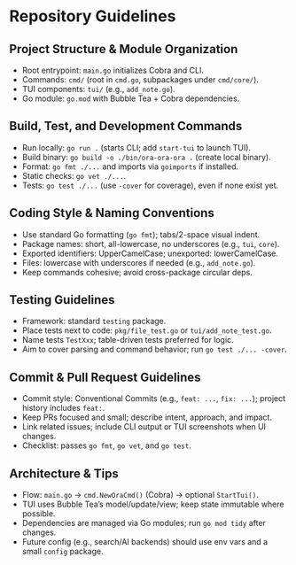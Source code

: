 # Repository Guidelines

## Project Structure & Module Organization
- Root entrypoint: `main.go` initializes Cobra and CLI.
- Commands: `cmd/` (root in `cmd.go`, subpackages under `cmd/core/`).
- TUI components: `tui/` (e.g., `add_note.go`).
- Go module: `go.mod` with Bubble Tea + Cobra dependencies.

## Build, Test, and Development Commands
- Run locally: `go run .` (starts CLI; add `start-tui` to launch TUI).
- Build binary: `go build -o ./bin/ora-ora-ora .` (create local binary).
- Format: `go fmt ./...` and imports via `goimports` if installed.
- Static checks: `go vet ./...`.
- Tests: `go test ./...` (use `-cover` for coverage), even if none exist yet.

## Coding Style & Naming Conventions
- Use standard Go formatting (`go fmt`); tabs/2-space visual indent.
- Package names: short, all-lowercase, no underscores (e.g., `tui`, `core`).
- Exported identifiers: UpperCamelCase; unexported: lowerCamelCase.
- Files: lowercase with underscores if needed (e.g., `add_note.go`).
- Keep commands cohesive; avoid cross-package circular deps.

## Testing Guidelines
- Framework: standard `testing` package.
- Place tests next to code: `pkg/file_test.go` or `tui/add_note_test.go`.
- Name tests `TestXxx`; table-driven tests preferred for logic.
- Aim to cover parsing and command behavior; run `go test ./... -cover`.

## Commit & Pull Request Guidelines
- Commit style: Conventional Commits (e.g., `feat: ...`, `fix: ...`); project history includes `feat:`.
- Keep PRs focused and small; describe intent, approach, and impact.
- Link related issues; include CLI output or TUI screenshots when UI changes.
- Checklist: passes `go fmt`, `go vet`, and `go test`.

## Architecture & Tips
- Flow: `main.go` → `cmd.NewOraCmd()` (Cobra) → optional `StartTui()`.
- TUI uses Bubble Tea’s model/update/view; keep state immutable where possible.
- Dependencies are managed via Go modules; run `go mod tidy` after changes.
- Future config (e.g., search/AI backends) should use env vars and a small `config` package.

